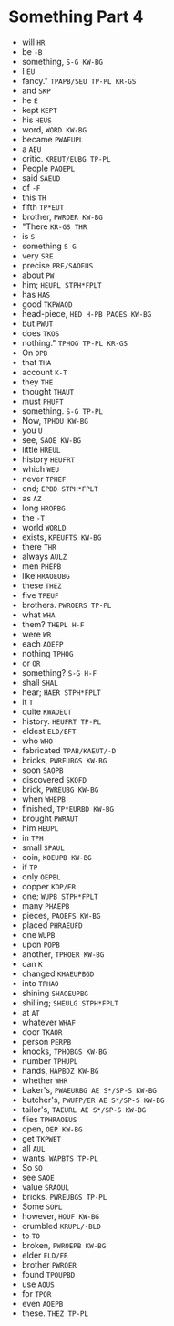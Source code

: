 # Something Part 4

* will `HR`
* be `-B`
* something, `S-G KW-BG`
* I `EU`
* fancy." `TPAPB/SEU TP-PL KR-GS`
* and `SKP`
* he `E`
* kept `KEPT`
* his `HEUS`
* word, `WORD KW-BG`
* became `PWAEUPL`
* a `AEU`
* critic. `KREUT/EUBG TP-PL`
* People `PAOEPL`
* said `SAEUD`
* of `-F`
* this `TH`
* fifth `TP*EUT`
* brother, `PWROER KW-BG`
* "There `KR-GS THR`
* is `S`
* something `S-G`
* very `SRE`
* precise `PRE/SAOEUS`
* about `PW`
* him; `HEUPL STPH*FPLT`
* has `HAS`
* good `TKPWAOD`
* head-piece, `HED H-PB PAOES KW-BG`
* but `PWUT`
* does `TKOS`
* nothing." `TPHOG TP-PL KR-GS`
* On `OPB`
* that `THA`
* account `K-T`
* they `THE`
* thought `THAUT`
* must `PHUFT`
* something. `S-G TP-PL`
* Now, `TPHOU KW-BG`
* you `U`
* see, `SAOE KW-BG`
* little `HREUL`
* history `HEUFRT`
* which `WEU`
* never `TPHEF`
* end; `EPBD STPH*FPLT`
* as `AZ`
* long `HROPBG`
* the `-T`
* world `WORLD`
* exists, `KPEUFTS KW-BG`
* there `THR`
* always `AULZ`
* men `PHEPB`
* like `HRAOEUBG`
* these `THEZ`
* five `TPEUF`
* brothers. `PWROERS TP-PL`
* what `WHA`
* them? `THEPL H-F`
* were `WR`
* each `AOEFP`
* nothing `TPHOG`
* or `OR`
* something? `S-G H-F`
* shall `SHAL`
* hear; `HAER STPH*FPLT`
* it `T`
* quite `KWAOEUT`
* history. `HEUFRT TP-PL`
* eldest `ELD/EFT`
* who `WHO`
* fabricated `TPAB/KAEUT/-D`
* bricks, `PWREUBGS KW-BG`
* soon `SAOPB`
* discovered `SKOFD`
* brick, `PWREUBG KW-BG`
* when `WHEPB`
* finished, `TP*EURBD KW-BG`
* brought `PWRAUT`
* him `HEUPL`
* in `TPH`
* small `SPAUL`
* coin, `KOEUPB KW-BG`
* if `TP`
* only `OEPBL`
* copper `KOP/ER`
* one; `WUPB STPH*FPLT`
* many `PHAEPB`
* pieces, `PAOEFS KW-BG`
* placed `PHRAEUFD`
* one `WUPB`
* upon `POPB`
* another, `TPHOER KW-BG`
* can `K`
* changed `KHAEUPBGD`
* into `TPHAO`
* shining `SHAOEUPBG`
* shilling; `SHEULG STPH*FPLT`
* at `AT`
* whatever `WHAF`
* door `TKAOR`
* person `PERPB`
* knocks, `TPHOBGS KW-BG`
* number `TPHUPL`
* hands, `HAPBDZ KW-BG`
* whether `WHR`
* baker's, `PWAEURBG AE S*/SP-S KW-BG`
* butcher's, `PWUFP/ER AE S*/SP-S KW-BG`
* tailor's, `TAEURL AE S*/SP-S KW-BG`
* flies `TPHRAOEUS`
* open, `OEP KW-BG`
* get `TKPWET`
* all `AUL`
* wants. `WAPBTS TP-PL`
* So `SO`
* see `SAOE`
* value `SRAOUL`
* bricks. `PWREUBGS TP-PL`
* Some `SOPL`
* however, `HOUF KW-BG`
* crumbled `KRUPL/-BLD`
* to `TO`
* broken, `PWROEPB KW-BG`
* elder `ELD/ER`
* brother `PWROER`
* found `TPOUPBD`
* use `AOUS`
* for `TPOR`
* even `AOEPB`
* these. `THEZ TP-PL`
